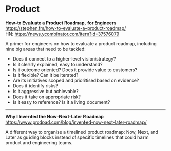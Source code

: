 # Product

**How-to Evaluate a Product Roadmap, for Engineers**  
https://stephen.fm/how-to-evaluate-a-product-roadmap/  
HN: https://news.ycombinator.com/item?id=37576079

A primer for engineers on how to evaluate a product roadmap, including nine big areas that need to be tackled:

- Does it connect to a higher-level vision/strategy?
- Is it clearly explained, easy to understand?
- Is it outcome oriented? Does it provide value to customers?
- Is it flexible? Can it be iterated?
- Are its initiatives scoped and prioritised based on evidence?
- Does it identify risks?
- Is it aggressive but achievable?
- Does it take on appropriate risk?
- Is it easy to reference? Is it a living document?

---

**Why I Invented the Now-Next-Later Roadmap**  
https://www.prodpad.com/blog/invented-now-next-later-roadmap/

A different way to organise a timelined product roadmap: Now, Next, and Later as guiding blocks instead of specific timelines that could harm product and engineering teams.

